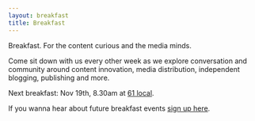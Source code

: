 ```yaml
---
layout: breakfast
title: Breakfast
---
```


Breakfast. For the content curious and the media minds. 

Come sit down with us every other week as we explore conversation and community around content innovation, media distribution, independent blogging, publishing and more. 

Next breakfast: Nov 19th, 8.30am at [61 local](https://www.google.com/maps/place/61+Local/@40.6870183,-73.9931875,17z/data=!3m1!4b1!4m5!3m4!1s0x89c25a4e27835eb9:0xf5363cbf2f84b91c!8m2!3d40.6870183!4d-73.9909988).

If you wanna hear about future breakfast events [sign up here](https://goo.gl/forms/8AxK2bhHeCG08a3p1).